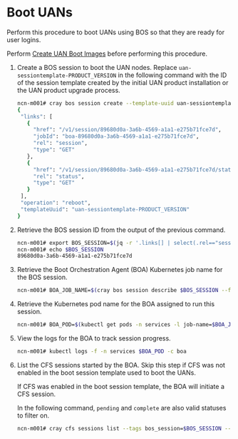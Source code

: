 # Boot UANs

Perform this procedure to boot UANs using BOS so that they are ready for user logins.

Perform [Create UAN Boot Images](../operations/Create_UAN_Boot_Images.md) before performing this procedure.

1. Create a BOS session to boot the UAN nodes. Replace `uan-sessiontemplate-PRODUCT_VERSION` in the following command with the ID of the session template created by the initial UAN product installation or the UAN product upgrade process.

    ```bash
    ncn-m001# cray bos session create --template-uuid uan-sessiontemplate-PRODUCT_VERSION --operation reboot --format json | tee session.json
    {
     "links": [
       {
         "href": "/v1/session/89680d0a-3a6b-4569-a1a1-e275b71fce7d",
         "jobId": "boa-89680d0a-3a6b-4569-a1a1-e275b71fce7d",
         "rel": "session",
         "type": "GET"
       },
       {
         "href": "/v1/session/89680d0a-3a6b-4569-a1a1-e275b71fce7d/status",
         "rel": "status",
         "type": "GET"
       }
     ],
     "operation": "reboot",
     "templateUuid": "uan-sessiontemplate-PRODUCT_VERSION"
    }
    
    ```
    
3. Retrieve the BOS session ID from the output of the previous command.

    ```bash
    ncn-m001# export BOS_SESSION=$(jq -r '.links[] | select(.rel=="session") | .href' session.json | cut -d '/' -f4)
    ncn-m001# echo $BOS_SESSION
    89680d0a-3a6b-4569-a1a1-e275b71fce7d
    ```
    
4. Retrieve the Boot Orchestration Agent \(BOA\) Kubernetes job name for the BOS session.

    ```bash
    ncn-m001# BOA_JOB_NAME=$(cray bos session describe $BOS_SESSION --format json | jq -r .job)
    ```

5. Retrieve the Kubernetes pod name for the BOA assigned to run this session.

    ```bash
    ncn-m001# BOA_POD=$(kubectl get pods -n services -l job-name=$BOA_JOB_NAME --no-headers -o custom-columns=":metadata.name")
    ```
    
6. View the logs for the BOA to track session progress.

    ```bash
    ncn-m001# kubectl logs -f -n services $BOA_POD -c boa
    ```

7. List the CFS sessions started by the BOA. Skip this step if CFS was not enabled in the boot session template used to boot the UANs.

    If CFS was enabled in the boot session template, the BOA will initiate a CFS session.

    In the following command, `pending` and `complete` are also valid statuses to filter on.

    ```bash
    ncn-m001# cray cfs sessions list --tags bos_session=$BOS_SESSION --status running --format json
    ```

